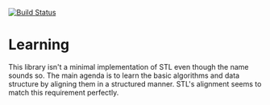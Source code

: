 [![Build Status](https://travis-ci.com/MathewRo/MiniSTL.svg?branch=master)](https://travis-ci.com/MathewRo/MiniSTL)

# Learning
 This library isn't a minimal implementation of STL even though the name sounds so. The main agenda is to learn the basic algorithms and data structure by aligning them in a structured manner. STL's alignment seems to match this requirement perfectly. 